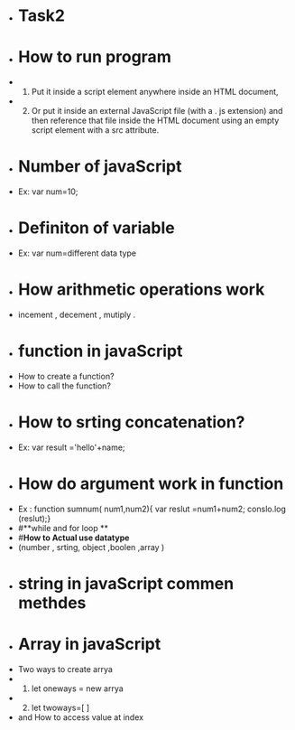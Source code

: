 + # Task2
+ # **How to run program**
+ 1) Put it inside a script element anywhere inside an HTML document,
+ 2)  Or put it inside an external JavaScript file (with a . js extension) and then reference that file inside the HTML document using an empty script element with a src attribute.
+ # **Number of javaScript**
+ Ex: var num=10;
+ # **Definiton of variable**
+ Ex: var num=different data type
+ # **How arithmetic operations work**
+ incement , decement , mutiply .    
+ # **function in javaScript**
+ How to create a function?
+ How to call the function?
+ # **How to srting concatenation?**
+ Ex: var result ='hello'+name;
+ # **How do argument work in function**
+ Ex : function sumnum( num1,num2){
       var reslut =num1+num2;
       conslo.log (reslut);}
 + #**while  and for loop **
 + #**How to Actual use datatype**
 + (number , srting, object ,boolen ,array )
 + # **string in javaScript commen methdes**
 + # **Array in javaScript**
 + Two ways to create arrya
 +   1) let oneways = new arrya 
 +   2) let twoways=[ ]
 +  and How to access value at index   
   
   








